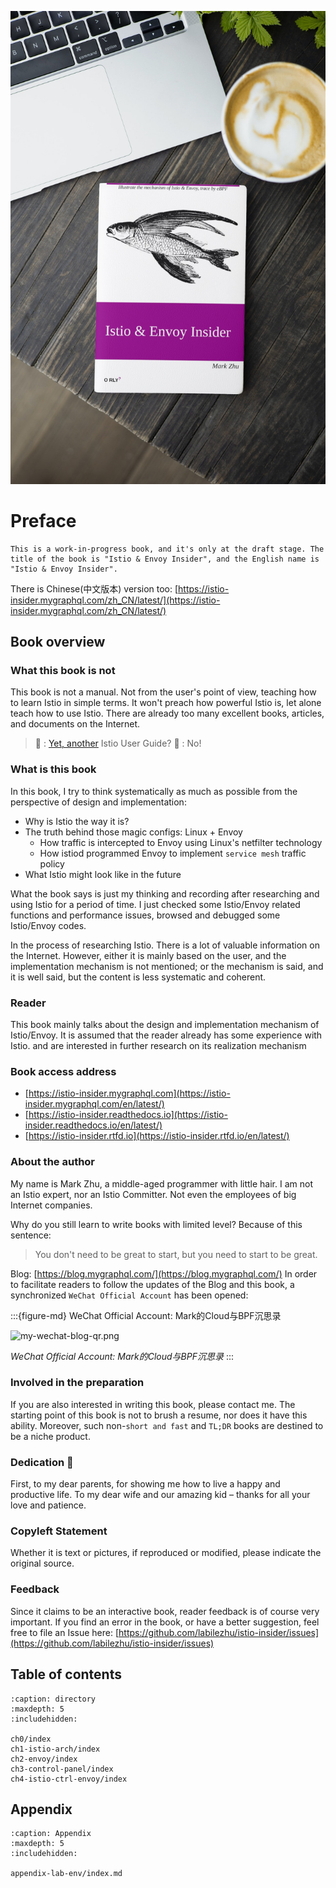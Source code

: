 ![Book Cover](./book-cover-mockup.jpg)

# Preface


```{attention}
This is a work-in-progress book, and it's only at the draft stage. The title of the book is "Istio & Envoy Insider", and the English name is "Istio & Envoy Insider".
````

There is Chinese(中文版本) version too: [https://istio-insider.mygraphql.com/zh_CN/latest/](https://istio-insider.mygraphql.com/zh_CN/latest/)


## Book overview

### What this book is not

This book is not a manual. Not from the user's point of view, teaching how to learn Istio in simple terms. It won't preach how powerful Istio is, let alone teach how to use Istio. There are already too many excellent books, articles, and documents on the Internet.

> 🤷 : [Yet, another](https://en.wikipedia.org/wiki/Yet_another) Istio User Guide?
> 🙅 : No!



### What is this book

In this book, I try to think systematically as much as possible from the perspective of design and implementation:
- Why is Istio the way it is?
- The truth behind those magic configs: Linux + Envoy
  - How traffic is intercepted to Envoy using Linux's netfilter technology
  - How istiod programmed Envoy to implement `service mesh` traffic policy
- What Istio might look like in the future


What the book says is just my thinking and recording after researching and using Istio for a period of time. I just checked some Istio/Envoy related functions and performance issues, browsed and debugged some Istio/Envoy codes.

In the process of researching Istio. There is a lot of valuable information on the Internet. However, either it is mainly based on the user, and the implementation mechanism is not mentioned; or the mechanism is said, and it is well said, but the content is less systematic and coherent.

### Reader

This book mainly talks about the design and implementation mechanism of Istio/Envoy. It is assumed that the reader already has some experience with Istio. and are interested in further research on its realization mechanism

### Book access address

- [https://istio-insider.mygraphql.com](https://istio-insider.mygraphql.com/en/latest/)
- [https://istio-insider.readthedocs.io](https://istio-insider.readthedocs.io/en/latest/)
- [https://istio-insider.rtfd.io](https://istio-insider.rtfd.io/en/latest/)


### About the author

My name is Mark Zhu, a middle-aged programmer with little hair. I am not an Istio expert, nor an Istio Committer. Not even the employees of big Internet companies.

Why do you still learn to write books with limited level? Because of this sentence:
> You don't need to be great to start, but you need to start to be great.

Blog: [https://blog.mygraphql.com/](https://blog.mygraphql.com/)
In order to facilitate readers to follow the updates of the Blog and this book, a synchronized `WeChat Official Account` has been opened:

:::{figure-md} WeChat Official Account: Mark的Cloud与BPF沉思录

<img src="_static/my-wechat-blog-qr.png" alt="my-wechat-blog-qr.png">

*WeChat Official Account: Mark的Cloud与BPF沉思录*
:::




### Involved in the preparation
If you are also interested in writing this book, please contact me. The starting point of this book is not to brush a resume, nor does it have this ability. Moreover, such non-`short and fast` and `TL;DR` books are destined to be a niche product.


### Dedication 💞
First, to my dear parents, for showing me how to live a happy
and productive life. To my dear wife and our amazing kid – thanks for all your love and patience.


### Copyleft Statement
Whether it is text or pictures, if reproduced or modified, please indicate the original source.

### Feedback
Since it claims to be an interactive book, reader feedback is of course very important. If you find an error in the book, or have a better suggestion, feel free to file an Issue here:
[https://github.com/labilezhu/istio-insider/issues](https://github.com/labilezhu/istio-insider/issues)


## Table of contents


```{toctree}
:caption: directory
:maxdepth: 5
:includehidden:

ch0/index
ch1-istio-arch/index
ch2-envoy/index
ch3-control-panel/index
ch4-istio-ctrl-envoy/index
````

## Appendix

```{toctree}
:caption: Appendix
:maxdepth: 5
:includehidden:

appendix-lab-env/index.md
````